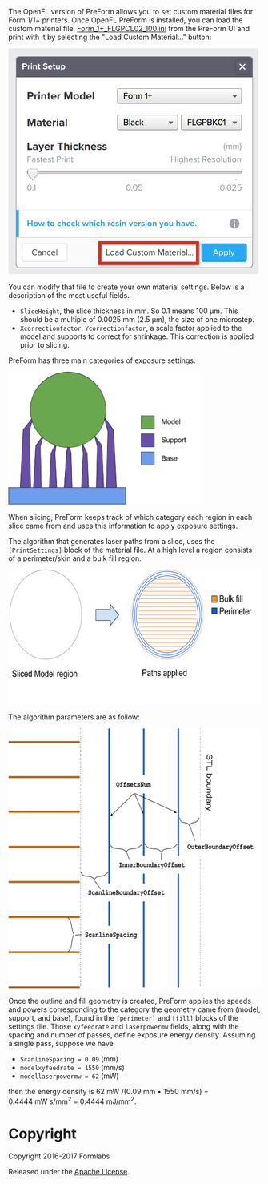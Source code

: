 The OpenFL version of PreForm allows you to set custom material files for Form 1/1+ printers. Once OpenFL PreForm is installed, you can load the custom material file, [Form_1+_FLGPCL02_100.ini](Form_1+_FLGPCL02_100.ini) from the PreForm UI and print with it by selecting the "Load Custom Material..." button:

<img src="LoadCustomMaterial.png" width="500" alt="In the OpenFL version of PreForm, you can select a custom Form 1/1+ material by clicking the &quot;Load Custom Material...&quot; button.">

You can modify that file to create your own material settings. Below is a description of the most useful fields.

* `SliceHeight`, the slice thickness in mm. So 0.1 means 100&nbsp;µm. This should be a multiple of 0.0025&nbsp;mm (2.5&nbsp;µm), the size of one microstep.
* `Xcorrectionfactor`, `Ycorrectionfactor`, a scale factor applied to the model and supports to correct for shrinkage. This correction is applied prior to slicing.

PreForm has three main categories of exposure settings:

<img src="images/image02.png" width="386.50px" height="264.88px" alt="model, support, base">

When slicing, PreForm keeps track of which category each region in each slice came from and uses this information to apply exposure settings.</span></p>

The algorithm that generates laser paths from a slice, uses the `[PrintSettings]` block of the material file. At a high level a region consists of a perimeter/skin and a bulk fill region.

<img alt="" src="images/image01.png" style="width: 624.00px; height: 269.33px; margin-left: 0.00px; margin-top: 0.00px; transform: rotate(0.00rad) translateZ(0px); -webkit-transform: rotate(0.00rad) translateZ(0px);" title="">

The algorithm parameters are as follow:

<img alt="" src="images/image00.png" style="width: 624.00px; height: 518.86px; margin-left: 0.00px; margin-top: 0.00px; transform: rotate(0.00rad) translateZ(0px); -webkit-transform: rotate(0.00rad) translateZ(0px);" title="Line-placement parameters: OuterBoundaryOffset, etc.">

Once the outline and fill geometry is created, PreForm applies the speeds and powers corresponding to the category the geometry came from (model, support, and base), found in the `[perimeter]` and `[fill]` blocks of the settings file. Those `xyfeedrate` and `laserpowermw` fields, along with the spacing and number of passes, define exposure energy density. Assuming a single pass, suppose we have
* `ScanlineSpacing = 0.09` (mm)
* `modelxyfeedrate = 1550` (mm/s)
* `modellaserpowermw = 62` (mW)

then the energy density is 62&nbsp;mW /(0.09&nbsp;mm • 1550&nbsp;mm/s) = 0.4444&nbsp;mW&nbsp;s/mm<sup>2</sup> = 0.4444&nbsp;mJ/mm<sup>2</sup>.


# Copyright
Copyright 2016-2017 Formlabs

Released under the [Apache License](https://github.com/formlabs/openfl/blob/master/COPYING).

